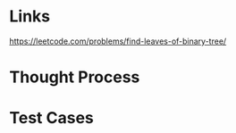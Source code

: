 # Links
https://leetcode.com/problems/find-leaves-of-binary-tree/

# Thought Process

# Test Cases

